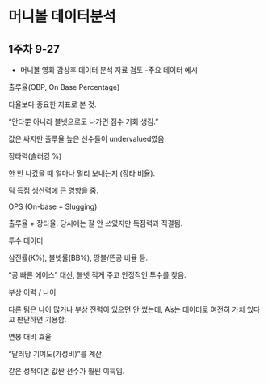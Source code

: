 # 머니볼 데이터분석

## 1주차 9-27
- 머니볼 영화 감상후 데이터 분석 자료 검토
-주요 데이터 예시

출루율(OBP, On Base Percentage)

타율보다 중요한 지표로 본 것.

“안타뿐 아니라 볼넷으로도 나가면 점수 기회 생김.”

값은 싸지만 출루율 높은 선수들이 undervalued였음.

장타력(슬러깅 %)

한 번 나갔을 때 얼마나 멀리 보내는지 (장타 비율).

팀 득점 생산력에 큰 영향을 줌.

OPS (On-base + Slugging)

출루율 + 장타율. 당시에는 잘 안 쓰였지만 득점력과 직결됨.

투수 데이터

삼진률(K%), 볼넷률(BB%), 땅볼/뜬공 비율 등.

“공 빠른 에이스” 대신, 볼넷 적게 주고 안정적인 투수를 찾음.

부상 이력 / 나이

다른 팀은 나이 많거나 부상 전력이 있으면 안 썼는데, A’s는 데이터로 여전히 가치 있다고 판단하면 기용함.

연봉 대비 효율

“달러당 기여도(가성비)”를 계산.

같은 성적이면 값싼 선수가 훨씬 이득임.

